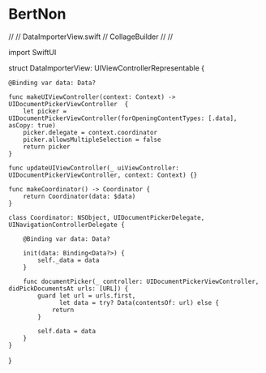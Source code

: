 # BertNon
//
//  DataImporterView.swift
//  CollageBuilder
//
//

import SwiftUI

struct DataImporterView: UIViewControllerRepresentable {
    
    @Binding var data: Data?
    
    func makeUIViewController(context: Context) -> UIDocumentPickerViewController  {
        let picker = UIDocumentPickerViewController(forOpeningContentTypes: [.data], asCopy: true)
        picker.delegate = context.coordinator
        picker.allowsMultipleSelection = false
        return picker
    }
    
    func updateUIViewController(_ uiViewController: UIDocumentPickerViewController, context: Context) {}
    
    func makeCoordinator() -> Coordinator {
        return Coordinator(data: $data)
    }
    
    class Coordinator: NSObject, UIDocumentPickerDelegate, UINavigationControllerDelegate {
        
        @Binding var data: Data?
        
        init(data: Binding<Data?>) {
            self._data = data
        }
        
        func documentPicker(_ controller: UIDocumentPickerViewController, didPickDocumentsAt urls: [URL]) {
            guard let url = urls.first,
                  let data = try? Data(contentsOf: url) else {
                return
            }
            
            self.data = data
        }
    }
}
